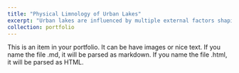 ```yaml
---
title: "Physical Limnology of Urban Lakes"
excerpt: "Urban lakes are influenced by multiple external factors shaping their physical characteristics and ecosystems.<br/><img src='/images/physlim.png'>"
collection: portfolio
---
```


This is an item in your portfolio. It can be have images or nice text. If you name the file .md, it will be parsed as markdown. If you name the file .html, it will be parsed as HTML. 
